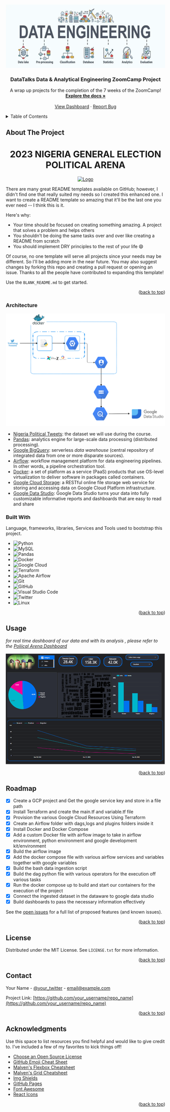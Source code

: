<div id="top"></div>
<!--
*** Thanks for checking out the Best-README-Template. If you have a suggestion
*** that would make this better, please fork the repo and create a pull request
*** or simply open an issue with the tag "enhancement".
*** Don't forget to give the project a star!
*** Thanks again! Now go create something AMAZING! :D
-->



<!-- PROJECT SHIELDS -->
<!--
*** I'm using markdown "reference style" links for readability.
*** Reference links are enclosed in brackets [ ] instead of parentheses ( ).
*** See the bottom of this document for the declaration of the reference variables
*** for contributors-url, forks-url, etc. This is an optional, concise syntax you may use.
*** https://www.markdownguide.org/basic-syntax/#reference-style-links
-->



<!-- PROJECT LOGO -->
<br />
<div align="center">
  <a href="https://github.com/othneildrew/Best-README-Template">
    <img src="Images/data-engineering-logo.webp" alt="Logo" width="800" height="200">
  </a>

  <h3 align="center">DataTalks Data & Analytical Engineering ZoomCamp Project</h3>

  <p align="center">
    A wrap up projects for the completion of the 7 weeks of the ZoomCamp!
    <br />
    <a href="https://github.com/OLAMIDE100/Data-Engineering-Project"><strong>Explore the docs »</strong></a>
    <br />
    <br />
    <a href="https://github.com/OLAMIDE100/Data-Engineering-Project">View Dashboard</a>
    ·
    <a href="https://github.com/OLAMIDE100/Data-Engineering-Project/issues">Report Bug</a>
  </p>
</div>



<!-- TABLE OF CONTENTS -->
<details>
  <summary>Table of Contents</summary>
  <ol>
    <li>
      <a href="#about-the-project">About The Project</a>
      <ul>
        <li><a href="#built-with">Built With</a></li>
        <li><a href="#architecture">Architecture</a></li>
      </ul>
    </li>
    <li><a href="#usage">Usage</a></li>
    <li><a href="#roadmap">Roadmap</a></li>
    <li><a href="#license">License</a></li>
    <li><a href="#contact">Contact</a></li>
    <li><a href="#acknowledgments">Acknowledgments</a></li>
  </ol>
</details>



<!-- ABOUT THE PROJECT -->
## About The Project

<div align="center">
  <h1>2023 NIGERIA GENERAL ELECTION POLITICAL ARENA</h1>
  
  <a href="https://github.com/othneildrew/Best-README-Template">
    <img src="Images/Which-region-should-produce-Nigeria%E2%80%99s-next-president-in-2023.jpg" alt="Logo" width="800" height="200">
  </a>
 </div>


There are many great README templates available on GitHub; however, I didn't find one that really suited my needs so I created this enhanced one. I want to create a README template so amazing that it'll be the last one you ever need -- I think this is it.

Here's why:
* Your time should be focused on creating something amazing. A project that solves a problem and helps others
* You shouldn't be doing the same tasks over and over like creating a README from scratch
* You should implement DRY principles to the rest of your life :smile:

Of course, no one template will serve all projects since your needs may be different. So I'll be adding more in the near future. You may also suggest changes by forking this repo and creating a pull request or opening an issue. Thanks to all the people have contributed to expanding this template!

Use the `BLANK_README.md` to get started.

<p align="right">(<a href="#top">back to top</a>)</p>

### Architecture

![architecture diagram](https://github.com/OLAMIDE100/Data-Engineering-Project/blob/main/Images/AWS%20Networking.png)


* [Nigeria Political Tweets](): the dataset we will use during the course.
* [Pandas](https://spark.apache.org/): analytics engine for large-scale data processing (distributed processing).
* [Google BigQuery](https://cloud.google.com/products/bigquery/): serverless _data warehouse_ (central repository of integrated data from one or more disparate sources).
* [Airflow](https://airflow.apache.org/): workflow management platform for data engineering pipelines. In other words, a pipeline orchestration tool.
* [Docker](https://www.docker.com/): a set of platform as a service (PaaS) products that use OS-level virtualization to deliver software in packages called containers.
* [Google Cloud Storage](https://cloud.google.com/storage): a RESTful online file storage web service for storing and accessing data on Google Cloud Platform infrastructure.
* [Google Data Studio](https://datastudio.google.com): Google Data Studio turns your data into fully customizable informative reports and dashboards that are easy to read and share
### Built With

Language, frameworks, libraries, Services and Tools used to bootstrap this project.

* ![Python](https://img.shields.io/badge/python-3670A0?style=for-the-badge&logo=python&logoColor=ffdd54)
* ![MySQL](https://img.shields.io/badge/mysql-%2300f.svg?style=for-the-badge&logo=mysql&logoColor=white)
* ![Pandas](https://img.shields.io/badge/pandas-%23150458.svg?style=for-the-badge&logo=pandas&logoColor=white)
* ![Docker](https://img.shields.io/badge/docker-%230db7ed.svg?style=for-the-badge&logo=docker&logoColor=white)
* ![Google Cloud](https://img.shields.io/badge/GoogleCloud-%234285F4.svg?style=for-the-badge&logo=google-cloud&logoColor=white)
* ![Terraform](https://img.shields.io/badge/terraform-%235835CC.svg?style=for-the-badge&logo=terraform&logoColor=white)
* ![Apache Airflow](https://img.shields.io/badge/Apache%20Airflow-017CEE?style=for-the-badge&logo=Apache%20Airflow&logoColor=white)
* ![Git](https://img.shields.io/badge/git-%23F05033.svg?style=for-the-badge&logo=git&logoColor=white)
* ![GitHub](https://img.shields.io/badge/github-%23121011.svg?style=for-the-badge&logo=github&logoColor=white)
* ![Visual Studio Code](https://img.shields.io/badge/Visual%20Studio%20Code-0078d7.svg?style=for-the-badge&logo=visual-studio-code&logoColor=white)
* ![Twitter](https://img.shields.io/badge/Twitter-%231DA1F2.svg?style=for-the-badge&logo=Twitter&logoColor=white)
* ![Linux](https://img.shields.io/badge/Linux_Bash_Scripting-FCC624?style=for-the-badge&logo=linux&logoColor=black)

<p align="right">(<a href="#top">back to top</a>)</p>



<!-- USAGE EXAMPLES -->
## Usage

_for real time dashboard of our data and with its analysis , please refer to the [Poliical Arena Dashboard](https://datastudio.google.com/reporting/003789ac-4a1e-4fa3-b8e7-4e08cc288c2f)_

![dashboard diagram](https://github.com/OLAMIDE100/Data-Engineering-Project/blob/main/Images/Capture2.PNG)

<p align="right">(<a href="#top">back to top</a>)</p>



<!-- ROADMAP -->
## Roadmap

- [x] Create a GCP project and Get the google service key and store in a file path
- [x] Install Terraform and create the main.tf and variable.tf file
- [x] Provision the various Google Cloud Resources Using Terraform
- [x] Create an Airflow folder with dags,logs and plugins folders inside it
- [x] Install Docker and Docker Compose
- [x] Add a custom Docker file with airflow image to take in airflow environment, python environment and google development kit/environment
- [x] Build the airflow image
- [x] Add the docker compose file with various airflow services and variables together with google variables
- [x] Build the bash data ingestion script
- [x] Build the dag python file with various operators for the execution off various tasks
- [x] Run the docker compose up to build and start our containers for the execution of the project
- [x] Connect the ingested dataset in the dataware to google data studio
- [x] Build dashboards to pass the necessary information effectively

See the [open issues](https://github.com/OLAMIDE100/Data-Engineering-Project/issues) for a full list of proposed features (and known issues).

<p align="right">(<a href="#top">back to top</a>)</p>



<!-- LICENSE -->
## License

Distributed under the MIT License. See `LICENSE.txt` for more information.

<p align="right">(<a href="#top">back to top</a>)</p>



<!-- CONTACT -->
## Contact

Your Name - [@your_twitter](https://twitter.com/your_username) - email@example.com

Project Link: [https://github.com/your_username/repo_name](https://github.com/your_username/repo_name)

<p align="right">(<a href="#top">back to top</a>)</p>



<!-- ACKNOWLEDGMENTS -->
## Acknowledgments

Use this space to list resources you find helpful and would like to give credit to. I've included a few of my favorites to kick things off!

* [Choose an Open Source License](https://choosealicense.com)
* [GitHub Emoji Cheat Sheet](https://www.webpagefx.com/tools/emoji-cheat-sheet)
* [Malven's Flexbox Cheatsheet](https://flexbox.malven.co/)
* [Malven's Grid Cheatsheet](https://grid.malven.co/)
* [Img Shields](https://shields.io)
* [GitHub Pages](https://pages.github.com)
* [Font Awesome](https://fontawesome.com)
* [React Icons](https://react-icons.github.io/react-icons/search)

<p align="right">(<a href="#top">back to top</a>)</p>



<!-- MARKDOWN LINKS & IMAGES -->
<!-- https://www.markdownguide.org/basic-syntax/#reference-style-links -->
[contributors-shield]: https://img.shields.io/github/contributors/othneildrew/Best-README-Template.svg?style=for-the-badge
[contributors-url]: https://github.com/othneildrew/Best-README-Template/graphs/contributors
[forks-shield]: https://img.shields.io/github/forks/othneildrew/Best-README-Template.svg?style=for-the-badge
[forks-url]: https://github.com/othneildrew/Best-README-Template/network/members
[stars-shield]: https://img.shields.io/github/stars/othneildrew/Best-README-Template.svg?style=for-the-badge
[stars-url]: https://github.com/othneildrew/Best-README-Template/stargazers
[issues-shield]: https://img.shields.io/github/issues/othneildrew/Best-README-Template.svg?style=for-the-badge
[issues-url]: https://github.com/othneildrew/Best-README-Template/issues
[license-shield]: https://img.shields.io/github/license/othneildrew/Best-README-Template.svg?style=for-the-badge
[license-url]: https://github.com/othneildrew/Best-README-Template/blob/master/LICENSE.txt
[linkedin-shield]: https://img.shields.io/badge/-LinkedIn-black.svg?style=for-the-badge&logo=linkedin&colorB=555
[linkedin-url]: https://linkedin.com/in/othneildrew
[product-screenshot]: images/screenshot.png
